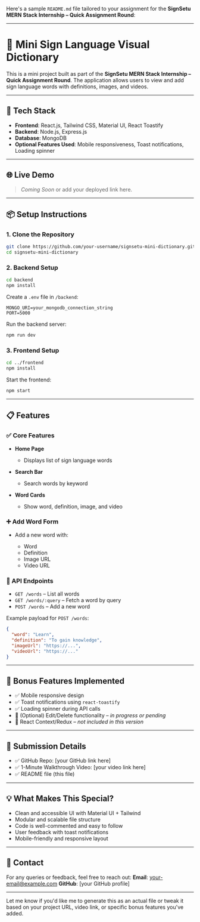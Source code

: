 Here's a sample `README.md` file tailored to your assignment for the **SignSetu MERN Stack Internship – Quick Assignment Round**:

---

# 🧠 Mini Sign Language Visual Dictionary

This is a mini project built as part of the **SignSetu MERN Stack Internship – Quick Assignment Round**. The application allows users to view and add sign language words with definitions, images, and videos.

---

## 🚀 Tech Stack

* **Frontend**: React.js, Tailwind CSS, Material UI, React Toastify
* **Backend**: Node.js, Express.js
* **Database**: MongoDB
* **Optional Features Used**: Mobile responsiveness, Toast notifications, Loading spinner

---

## 🌐 Live Demo

> *Coming Soon* or add your deployed link here.

---

## 📦 Setup Instructions

### 1. Clone the Repository

```bash
git clone https://github.com/your-username/signsetu-mini-dictionary.git
cd signsetu-mini-dictionary
```

### 2. Backend Setup

```bash
cd backend
npm install
```

Create a `.env` file in `/backend`:

```env
MONGO_URI=your_mongodb_connection_string
PORT=5000
```

Run the backend server:

```bash
npm run dev
```

### 3. Frontend Setup

```bash
cd ../frontend
npm install
```

Start the frontend:

```bash
npm start
```

---

## 📋 Features

### ✅ Core Features

* **Home Page**

  * Displays list of sign language words
* **Search Bar**

  * Search words by keyword
* **Word Cards**

  * Show word, definition, image, and video

### ➕ Add Word Form

* Add a new word with:

  * Word
  * Definition
  * Image URL
  * Video URL

### 🧠 API Endpoints

* `GET /words` – List all words
* `GET /words/:query` – Fetch a word by query
* `POST /words` – Add a new word

Example payload for `POST /words`:

```json
{
  "word": "Learn",
  "definition": "To gain knowledge",
  "imageUrl": "https://...",
  "videoUrl": "https://..."
}
```

---

## 🎁 Bonus Features Implemented

* ✅ Mobile responsive design
* ✅ Toast notifications using `react-toastify`
* ✅ Loading spinner during API calls
* 🚧 (Optional) Edit/Delete functionality – *in progress or pending*
* 🚧 React Context/Redux – *not included in this version*

---

## 🧪 Submission Details

* ✅ GitHub Repo: \[your GitHub link here]
* ✅ 1-Minute Walkthrough Video: \[your video link here]
* ✅ README file (this file)

---

## 💡 What Makes This Special?

* Clean and accessible UI with Material UI + Tailwind
* Modular and scalable file structure
* Code is well-commented and easy to follow
* User feedback with toast notifications
* Mobile-friendly and responsive layout

---

## 📧 Contact

For any queries or feedback, feel free to reach out:
**Email**: [your-email@example.com](mailto:your-email@example.com)
**GitHub**: \[your GitHub profile]

---

Let me know if you'd like me to generate this as an actual file or tweak it based on your project URL, video link, or specific bonus features you've added.
